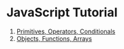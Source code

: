 # JavaScript Tutorial

1. [Primitives, Operators, Conditionals](./01%20-%20Primitives%20Operators%20Conditionals/README.md)
2. [Objects, Functions, Arrays](./02%20-%20Objects,%20Functions,%20Arrays/README.md)
